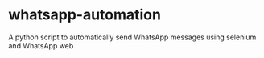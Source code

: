 # whatsapp-automation
A python script to automatically send WhatsApp messages using selenium and WhatsApp web
